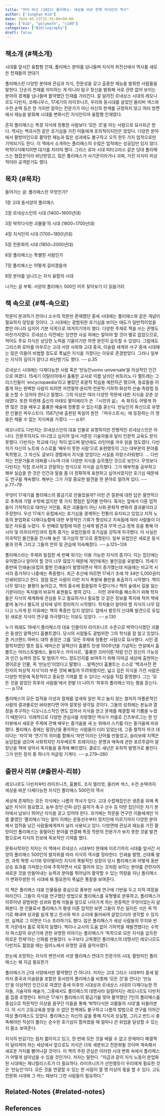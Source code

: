 ```yaml
---
title: "피터 버크 (2023) 폴리매스: 세상을 바꾼 천재 지식인의 역사"
author: ["Junghan Kim"]
date: 2024-05-23T15:35:00+09:00
tags: ["bib", "polymath", "c180"]
categories: ["Bibliography"]
draft: false
---
```


## 책소개 {#책소개}

시대를 앞서간 융합형 인재, 폴리매스 분야를 넘나들며 지식의 최전선에서 역사를 새로 쓴 천재들의 연대기

폴리매스란 다양한 분야에 관심과 지식, 전문성을 갖고 출중한 재능을 발휘한 사람들을 말한다. 단순히 천재를 의미하는 게 아니라 탐구 정신을 발휘해 서로 관련 없어 보이는 분야의 경계를 넘나들며 활약했던 인재를 가리킨다. 잘 알려진 르네상스 시대의 레오나르도 다빈치, 코메니우스, 17세기의 라이프니츠, 우리와 동시대를 살았던 올리버 색스와 수전 손택 등은 한 가지만 잘하는 전문가가 아닌 자신의 한계를 규정하지 않고 여러 방면에서 재능을 발휘해 시대를 변화시킨 지식인이자 융합형 인재였다.

흔히 폴리매스는 특정 지식에 정통한 사람보다 ‘모든 것’을 아는 사람으로 묘사되곤 한다. 역사는 백과사전 같은 호기심을 가진 이들에게 호의적이지만은 않았다. 다양한 분야에서 팔방미인으로 활약한 재능과 많은 성과에도 불구하고 오직 한두 가지 업적으로만 기억되기도 한다. 이 책에서 소개하는 폴리매스의 수많은 업적에는 성공담만 있지 않다. 박학다식해지려면 대가를 치러야 했다. 그리스 로마 시대 피타고라스 같은 당대 폴리매스는 협잡꾼이라 비난받았고, 많은 폴리매스가 사기꾼이라거나 괴짜, 가진 지식이 피상적이라 공격받기도 했다.


## 목차 {#목차}

들어가는 글: 폴리매스란 무엇인가?

1장 고대 동서양의 폴리매스

2장 르네상스인의 시대 (1400~1600년대)

3장 박학다식한 괴물들’의 시대 (1600~1700년대)

4장 지식인의 시대 (1700~1850년대)

5장 전문화의 시대 (1850~2000년대)

6장 폴리매스는 특별한 사람인가

7장 폴리매스는 어떻게 길러졌을까

8장 분야를 넘나드는 지식 융합의 시대

나가는 글 부록: 서양의 폴리매스 500인 미주 찾아보기 더 읽을거리


## 책 속으로 {#책-속으로}

학문이 분과하기 전이나 소수의 학문만 존재했던 중세 시대에는 폴리매스와 같은 개념이 필요하지 않았을 것이다. 그 시대에는 광범위한 호기심을 보이는 태도가 일반적이었을 뿐만 아니라 심지어 기본 덕목으로 여겨지기까지 했다. 다양한 주제로 책을 쓰는 관행도 마찬가지였다. 르네상스 이전에는 당연한 사실 외에는 알아야 할 것이 별로 없었으므로, 적어도 주요 지식은 상당한 노력을 기울이기만 하면 완전히 습득할 수 있었다. 그럼에도 그리스와 로마를 아우르는 고대 서양 사회와 고대 중국, 이슬람 세계와 서구 중세 시대에는 많은 이들이 비범할 정도로 폭넓은 지식을 가졌다는 이유로 존경받았다. 그러나 일부는 지식의 깊이가 얕다고 비난받기도 했다. --- p.35

르네상스 시대에는 다재다능한 사람 혹은 ‘만능인uomo universale’을 이상적인 인간으로 여겼다. 15세기 이탈리아에서 훌륭한 교사로 이름 날리던 비토리노 다 펠트레는 그리스인들이 ‘encyclopaedia’라고 불렀던 포괄적 학습을 예찬하곤 했으며, 동료들을 이롭게 하는 완벽한 사람이 되려면 자연철학·윤리학·천문학·기하학·화성학·산술·측량법 등을 논할 수 있어야 한다고 말했다. 그의 이상은 여러 다양한 학문에 대한 지식을 갖춘 상태였다. 또한 피렌체 출신의 마테오 팔미에리가 쓴 『시민의 삶』 속 화자도 어떻게 하면 많은 것을 배우고 훌륭한 예술에 정통할 수 있는지를 묻는다. 만능인의 화신으로 유명한 인물은 파우스트다. 1587년에 출판된 독일어 원전 『파우스트서』에 등장하는 이 영웅은 채울 수 없는 지식욕을 가졌다. --- p.61

레오나르도 다빈치는 르네상스인의 대표 인물로 유명하지만 전형적인 르네상스인은 아니다. 인문주의자도 아니었고 심지어 앞서 거론된 기술자들과 달리 인문학 교육도 받지 못했다. 다빈치는 학교에 다닌 적이 없으며 말년에도 라틴어를 겨우 읽을 정도였다. 다빈치가 자신의 노트에 스스로를 ‘배우지 못한 사람’으로 표현했듯이 그는 대부분의 분야를 독학했고, 그 자신도 글보다 경험에서 지식을 얻었다는 사실을 자랑스러워했다. … 다빈치는 전문가들과 대화를 나누며 더욱 다양한 지식을 습득했던 것으로 보인다. 무엇보다 다빈치는 직접 조사하고 관찰하는 방식으로 지식을 습득했다. 그가 해부학을 공부하고 해부 실습을 한 것은 인간과 말을 좀 더 정확하게 표현하고 싶어서였지만 호기심 때문에도 연구를 계속했다. 해부는 그가 가장 중요한 발견을 한 분야로 알려져 있다. --- p.77~79

무엇이 17세기를 폴리매스의 황금기로 만들었을까? 이런 큰 질문에 대한 답은 필연적으로 추측에 기댈 수밖에 없지만 몇 가지 쟁점은 짚어볼 만하다. 혹자는 앞에서 다룬 업적들이 기적적으로 태어난 거인들, 혹은 괴물들이 아닌 사회·문화적 변화의 결과물이라고 주장한다. 우선 17세기 유럽에서는 호기심을 경계하는 전통이 유지되고 있었고 지적 노동의 분업화로 다재다능함에 대한 부정적인 기류가 형성되고 지속됨에 따라 사람들이 더 많은 자유를 누렸다. 두 번째로 탐험에 따른 신세계 발견과 무역·선교·정복 등을 통해 아시아 및 아프리카인과의 접촉 증가는 유럽인들의 호기심을 강하게 자극했다. 이 사실은 이국적인 물건들을 전시해 놓은 ‘호기심의 방’으로 증명된다. 일부 유럽인은 새로운 동식물과 민족 그리고 그들의 언어 및 관습에 익숙해졌다. --- p.125~126

폴리매스라는 주제와 밀접한 세 번째 위기는 이용 가능한 지식의 증가다. 이는 집단에는 유익했으나 알아야 할 것이 너무 많았기 때문에 개인에게는 불안감을 유발했다. 15세기 중반에 인쇄술(유럽의 활판 인쇄술)이 발명되면서 책이 증가했는데 처음에는 비교적 서서히 증가하다 나중에는 폭증했다. 최근 추산에 따르면 17세기 초에 약 34만 5,000권이 인쇄되었다고 한다. 점점 많은 사람이 이런 지식 폭발에 불만을 표출하기 시작했다. 책이 너무 많다는 불평이 늘어갔고, 책의 홍수에 휩쓸릴까 두렵다거나 책의 숲에서 길을 잃는 기분이라는 독자들의 비유적 표현들도 쌓여 갔다. … 이런 과부하를 해소하기 위해 학자들은 지식의 체계화에 관심을 두고 필요하거나 필요할 것 같은 정보를 쪽지에 적어 책에 붙여 놓거나 별도의 상자에 넣어 정리하기 시작했다. 학자들이 알아야 할 지식이 너무 많다고 느끼게 된 이유에는 책의 폭증만 있지 않았다. 앞에서 봤듯이 신대륙 발견으로 유입된 새로운 지식이 연구를 자극했다는 이유도 있었다. --- p.130

누가 뭐래도 19세기 폴리매스의 대표 인물이자 라이프니츠 수준으로 박학다식했던 괴물은 동생인 알렉산더 훔볼트였다. 당시의 사람들도 광범위한 그의 학식을 잘 알고 있었다. 존 커크랜드 하버드 대학 총장은 그를 ‘모든 주제에 정통한’ 사람으로 묘사했다. 시인 겸 철학자였던 랠프 월도 에머슨은 알렉산더 훔볼트 탄생 100주년을 기념하는 연설에서 훔볼트는 아리스토텔레스, 율리우스 카이사르, ‘훌륭한 크라이튼’처럼 인간 정신의 가능성과 인간 능력의 정도 및 범위가 어느 정도인지를 보여주기 위해 이따금 세상에 출현하는 경이로운 인물, 즉 ‘만능인’이었다고 말했다. …알렉산더 훔볼트는 스스로 ‘백과사전 편찬자의 피상적 지식’이라 부른 것에 빠질까 두려워했지만, 넓고 깊은 지식을 가진 사람은 다양한 학문에 독창적이고 중요한 기여를 할 수 있다는 사실을 직접 증명했다. 그는 ‘모든 것을 알았던 최후의 사람들’에서 한발 더 나아가 ‘최후의 폴리매스’라는 평을 듣는다. --- p.174

폴리매스의 모든 업적을 이성과 절제를 앞세워 일만 하고 놀지 않는 철저히 아폴론적인 사람의 결과물로만 바라본다면 아마 잘못된 생각일 것이다. 그들의 성취에는 본능과 열정을 추구하는 디오니소스적인 면도 있어서 지식을 얻고 문제를 해결할 때 기쁨을 누렸기 때문이다. 이례적으로 다양한 관심사를 자랑했던 역사가 카를로 긴즈부르그는 한 인터뷰에서 새로운 주제에 관해 배우는 즐거움을 새 눈 위에서 스키를 타는 즐거움에 비유했다. 폴리매스 중에는 말장난을 좋아하는 사람들이 더러 있었는데, 그중 철학자 자크 데리다는 ‘차이’와 ‘연기’의 의미를 합해서 ‘차연’이라는 단어를 만들었고, 슬라보예 지젝은 농담집을 냈으며 사회학자인 지우베르투 프레이리는 문명과 매독에 관한 포르투갈어 말장난을 책에 넣어서 독자들을 충격에 빠뜨렸다. 클로드 섀넌은 유희적 발명가로 불린다. 그가 만든 장치 중 하나가 저글링 기계다. --- p.279~280


## 출판사 리뷰 {#출판사-리뷰}

레오나르도 다빈치부터 라이프니츠, 훔볼트, 조지 엘리엇, 올리버 색스, 수전 손택까지 세상을 바꾼 다재다능한 지식인 폴리매스 500인의 역사

세상에 존재하는 모든 지식에는 나름의 역사가 있다. 고대 수렵채집인은 생존을 위해 폭넓은 지식이 필요했고, 농부·장인·산파·상인·음악가·축구 선수 등 어떤 집단이든 자기 분야에서 남보다 뛰어난 지식을 갖고 있어야 한다. 과거에는 학문을 연구한 이들에게만 이름 붙였던 ‘폴리매스’라는 말이 이제는 운동선수부터 정치인에 이르기까지 다양한 분야에서 업적을 남긴 사람들에게까지 널리 사용되고 있다. 다방면에 관심과 재능을 가진 팔방미인 폴리매스는 동떨어진 분야를 연결해 특정 학문의 전문가가 보지 못한 것을 발견함으로써 지식의 진보에 독보적인 기여를 했다.

문화사학자인 저자는 이 책에서 르네상스 시대부터 현재에 이르기까지 시대를 앞서간 서양의 폴리매스 500인의 발자취를 따라 지식의 역사를 망라한다. 인쇄술 발명, 신대륙 발견, 과학 혁명 시기와 맞아떨어진 지식의 폭발적인 성장이 당시 폴리매스와 어떻게 동반 상승 효과를 가져왔는지에 주목하면서 서로 떨어져 있는 것처럼 보이는 분야를 관련지어 새로운 것을 만들어내는 능력과 분야를 뛰어넘어 활약할 수 있는 역량을 지닌 폴리매스가 변화무쌍한 이 시대에 왜 필요한지 폭넓은 통찰을 보여준다.

이 책은 폴리매스 대표 인물들을 중심으로 풍부한 사례 연구에 기반을 두고 지적 여정을 따라간다. 그들이 지식을 연구했던 방법으로 폴리매스를 유형별로 분류하고, 폴리매스가 이루어낸 광범위한 성과와 함께 이들을 앞으로 나아가게 하는 원동력은 무엇이었는지 살펴본다. 한 인물로서 폴리매스가 평생 이룬 업적만 보면 그들이 무슨 일이든 식은 죽 먹기로 해내며 성과를 쉽게 쌓고 찬사와 박수 소리에 둘러싸여 살았으리라 생각할 수 있지만, 실제로 그 이면은 다소 초라하기도 했다. 많은 폴리매스가 세상 사람들의 무지와 반목 가운데서 홀로 묵묵히 일했다. 책이나 교사의 도움 없이 기하학을 재발견했다는 수학자 파스칼의 유년기에 관한 유명한 이야기는 폴리매스가 ‘독학으로 모든 지식을 습득한 외로운 천재’라는 신화를 만들었다. 누구보다 고독했던 폴리매스의 대명사인 레오나르도 다빈치도 젊었을 때는 밀라노에서 유명한 궁중 음악사였다.

한눈에 조망하는 지식의 변천사와 서양 폴리매스 연대기 전문가의 시대, 팔방미인 폴리매스는 왜 지금 필요한가

폴리매스가 근대 서양에서만 활약했던 건 아니다. 저자는 고대 그리스 시대부터 중세 말까지 중국과 이슬람을 포함한 동서양의 폴리매스를 비롯해 ‘모든 것’을 안다는 ‘만능인’을 이상적인 인간으로 여겼던 중세 이후의 시대상과 르네상스 시대의 다재다능한 학자들, 기술자와 예술가, 그중에서도 폴리매스의 대명사라 일컬어지는 레오나르도 다빈치를 집중 조명한다. 뒤이은 17세기 폴리매스의 황금기를 맞아 활약했던 7인의 폴리매스를 중심으로 학문적인 이상을 꿈꾸던 이들을 통해 ‘박학다식한 괴물들의 시대’를 되돌아본다. 이 시기 고등교육을 받을 수 없던 한계에도 불구하고 나름의 방법으로 연구를 이어간 여성 폴리매스도 있었다. 폴리매스는 자신의 삶을 통해 지식과 성실함, 그리고 반드시 충족해야만 직성이 풀리는 순수한 호기심이 합쳐졌을 때 얼마나 큰 위업을 달성할 수 있는지 몸소 보여준다.

지식의 반감기는 점차 짧아지고 있고, 한 번에 모든 것을 배울 수 없고 문제마다 해결책이 달라져야 하는 세상에서 앞으로도 지식은 더욱 세분되고 전문화될 것이며 계속해서 새로운 가지를 뻗어나갈 것이다. 이 책의 주된 관심은 이러한 시대 변화 속에서 폴리매스가 어떻게 살아남을 수 있을 것인가다. 저자는 말한다. “지금과 같이 지식 노동이 분업화된 시대에는 제너럴리스트가 더 필요하다. 라이프니츠가 선언했듯이 우리에게 필요한 것은 ‘만능인’이다. 모든 것을 연결할 수 있는 한 사람이 열 명 이상의 몫을 할 수 있다. 고도 전문화 시대에 그 어느 때보다 그런 사람들이 필요하다.”


## Related-Notes {#related-notes}

## References

<style>.csl-entry{text-indent: -1.5em; margin-left: 1.5em;}</style><div class="csl-bib-body">
</div>
